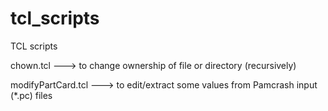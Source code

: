 # tcl_scripts
TCL scripts 

chown.tcl          ---> to change ownership of file or directory (recursively) 

modifyPartCard.tcl ---> to edit/extract some values from Pamcrash input (*.pc) files


